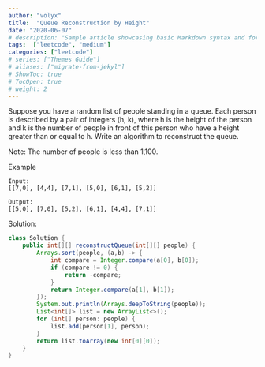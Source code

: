 ```yaml
---
author: "volyx"
title:  "Queue Reconstruction by Height"
date: "2020-06-07"
# description: "Sample article showcasing basic Markdown syntax and formatting for HTML elements."
tags:  ["leetcode", "medium"]
categories: ["leetcode"]
# series: ["Themes Guide"]
# aliases: ["migrate-from-jekyl"]
# ShowToc: true
# TocOpen: true
# weight: 2
---
```


Suppose you have a random list of people standing in a queue. Each person is described by a pair of integers (h, k), where h is the height of the person and k is the number of people in front of this person who have a height greater than or equal to h. Write an algorithm to reconstruct the queue.

Note:
The number of people is less than 1,100.
 
Example
```
Input:
[[7,0], [4,4], [7,1], [5,0], [6,1], [5,2]]

Output:
[[5,0], [7,0], [5,2], [6,1], [4,4], [7,1]]
```

Solution:

```java
class Solution {
    public int[][] reconstructQueue(int[][] people) {
        Arrays.sort(people, (a,b) -> {
            int compare = Integer.compare(a[0], b[0]);
            if (compare != 0) {
                return -compare;
            }
            return Integer.compare(a[1], b[1]);
        });
        System.out.println(Arrays.deepToString(people));
        List<int[]> list = new ArrayList<>();
        for (int[] person: people) {
            list.add(person[1], person);
        }
        return list.toArray(new int[0][0]);
    }
}
